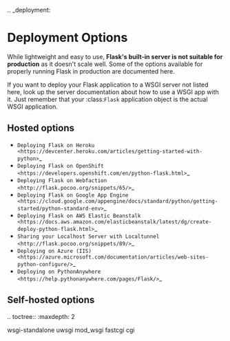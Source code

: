 .. \_deployment:

# Deployment Options

While lightweight and easy to use, **Flask's built-in server is not suitable
for production** as it doesn't scale well. Some of the options available for
properly running Flask in production are documented here.

If you want to deploy your Flask application to a WSGI server not listed here,
look up the server documentation about how to use a WSGI app with it. Just
remember that your :class:`Flask` application object is the actual WSGI
application.

## Hosted options

- `Deploying Flask on Heroku <https://devcenter.heroku.com/articles/getting-started-with-python>`\_
- `Deploying Flask on OpenShift <https://developers.openshift.com/en/python-flask.html>`\_
- `Deploying Flask on Webfaction <http://flask.pocoo.org/snippets/65/>`\_
- `Deploying Flask on Google App Engine <https://cloud.google.com/appengine/docs/standard/python/getting-started/python-standard-env>`\_
- `Deploying Flask on AWS Elastic Beanstalk <https://docs.aws.amazon.com/elasticbeanstalk/latest/dg/create-deploy-python-flask.html>`\_
- `Sharing your Localhost Server with Localtunnel <http://flask.pocoo.org/snippets/89/>`\_
- `Deploying on Azure (IIS) <https://azure.microsoft.com/documentation/articles/web-sites-python-configure/>`\_
- `Deploying on PythonAnywhere <https://help.pythonanywhere.com/pages/Flask/>`\_

## Self-hosted options

.. toctree::
:maxdepth: 2

wsgi-standalone
uwsgi
mod_wsgi
fastcgi
cgi
